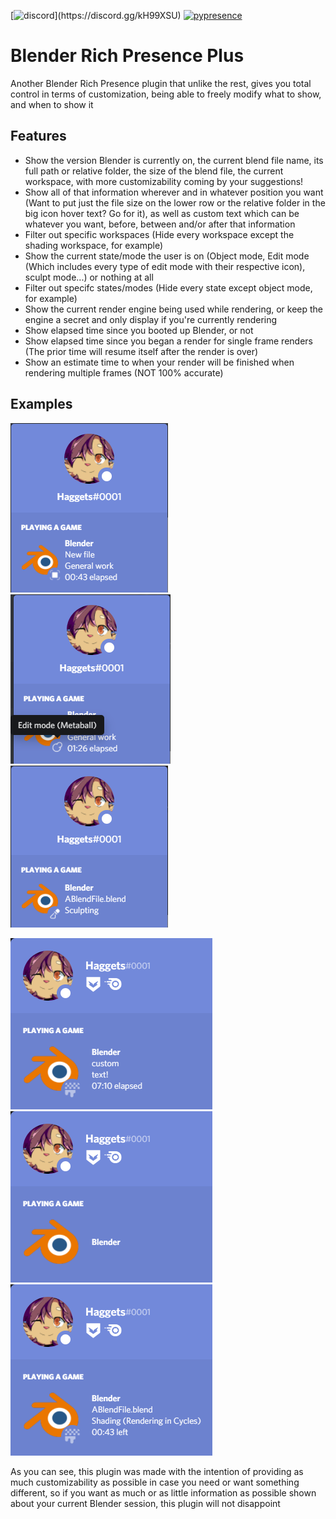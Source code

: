 [![discord](https://img.shields.io/discord/693987167210438656.svg?style=for-the-badge&label=Discord&logo=discord&color=7289DA&json?)](https://discord.gg/kH99XSU) [![pypresence](https://img.shields.io/badge/using-pypresence-00bb88.svg?style=for-the-badge&logo=discord&logoWidth=20)](https://github.com/qwertyquerty/pypresence)

# Blender Rich Presence Plus
Another Blender Rich Presence plugin that unlike the rest, gives you total control in terms of customization, being able to freely modify what to show, and when to show it

## Features

* Show the version Blender is currently on, the current blend file name, its full path or relative folder, the size of the blend file, the current workspace, with more customizability coming by your suggestions!
* Show all of that information wherever and in whatever position you want (Want to put just the file size on the lower row or the relative folder in the big icon hover text? Go for it), as well as custom text which can be whatever you want, before, between and/or after that information
* Filter out specific workspaces (Hide every workspace except the shading workspace, for example)
* Show the current state/mode the user is on (Object mode, Edit mode (Which includes every type of edit mode with their respective icon), sculpt mode...) or nothing at all
* Filter out specifc states/modes (Hide every state except object mode, for example)
* Show the current render engine being used while rendering, or keep the engine a secret and only display if you're currently rendering
* Show elapsed time since you booted up Blender, or not
* Show elapsed time since you began a render for single frame renders (The prior time will resume itself after the render is over)
* Show an estimate time to when your render will be finished when rendering multiple frames (NOT 100% accurate)

## Examples

![information shown when in a new file while in object mode and in the default workspace](images/GeneralDemonstration.png "Default status") ![Current mode shown is a varation of edit mode, metaball in this case](images/Modes.png "Mode differences, modes are separated by what's currently being edited, with fitting images and text for them") ![Sculpting](images/Sculpting.png "Workspace and mode shown accordingly based on what you're doing and on what workspace you're in")

![Custom text displayed instead of information](images/CustomText.png "Custom text, you're able to replace information by whatever text you want")  ![All information hidden](images/FullyHidden.png "Information customization, you're able to hide everything if you so desire") ![Approximate render estimate and current engine being used](images/RenderTime.png "Approximate render estimate, NOT 100% accurate. Also current engine used for rendering")

As you can see, this plugin was made with the intention of providing as much customizability as possible in case you need or want something different, so if you want as much or as little information as possible shown about your current Blender session, this plugin will not disappoint
